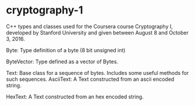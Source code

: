# cryptography-1
C++ types and classes used for the Coursera course Cryptography I, developed by Stanford University and given between August 8 and October 3, 2016.

Byte: Type definition of a byte (8 bit unsigned int)

ByteVector: Type defined as a vector of Bytes.

Text: Base class for a sequence of bytes. Includes some useful methods for such sequences.
AsciiText: A Text constructed from an ascii encoded string.

HexText: A Text constructed from an hex encoded string.
